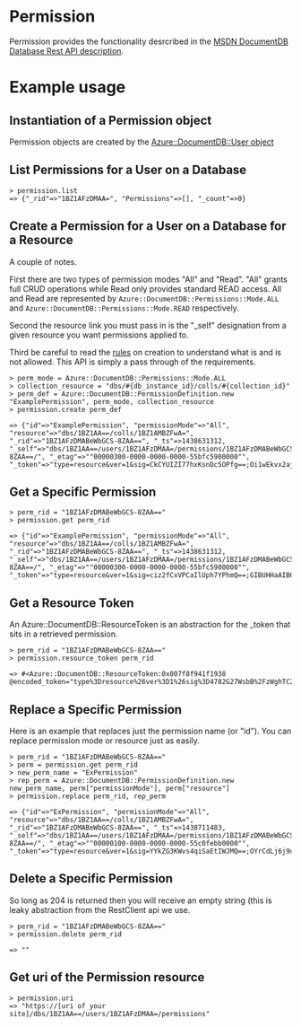 # Permission

Permission provides the functionality desrcribed in the [MSDN DocumentDB Database Rest API description](https://msdn.microsoft.com/en-us/library/azure/dn782246.aspx).

# Example usage

## Instantiation of a Permission object

Permission objects are created by the [Azure::DocumentDB::User object](/lib/user)

## List Permissions for a User on a Database
```
> permission.list
=> {"_rid"=>"1BZ1AFzDMAA=", "Permissions"=>[], "_count"=>0}
```

## Create a Permission for a User on a Database for a Resource

A couple of notes.

First there are two types of permission modes "All" and "Read".  "All" grants full CRUD operations while Read only provides standard READ access.  All and Read are represented by `Azure::DocumentDB::Permissions::Mode.ALL` and `Azure::DocumentDB::Permissions::Mode.READ` respectively.

Second the resource link you must pass in is the "_self" designation from a given resource you want permissions applied to.

Third be careful to read the [rules](https://msdn.microsoft.com/en-us/library/azure/dn803932.aspx) on creation to understand what is and is not allowed.  This API is simply a pass through of the requirements.

```
> perm_mode = Azure::DocumentDB::Permissions::Mode.ALL
> collection_resource = "dbs/#{db_instance_id}/colls/#{collection_id}"
> perm_def = Azure::DocumentDB::PermissionDefinition.new "ExamplePermission", perm_mode, collection_resource
> permission.create perm_def

=> {"id"=>"ExamplePermission", "permissionMode"=>"All", "resource"=>"dbs/1BZ1AA==/colls/1BZ1AMBZFwA=", "_rid"=>"1BZ1AFzDMABeWbGCS-8ZAA==", "_ts"=>1438631312, "_self"=>"dbs/1BZ1AA==/users/1BZ1AFzDMAA=/permissions/1BZ1AFzDMABeWbGCS-8ZAA==/", "_etag"=>""00000300-0000-0000-0000-55bfc5900000"", "_token"=>"type=resource&ver=1&sig=CkCYUIZI77hxKsnDc5OPfg==;Oi1wEkvx2ajH5yHJJP67QtvaH3Xi51DIjNNInUJ4+M6tSqh81PcHnptRc3bMsAWMIwwl/hIa7HOfLI9WArc/fAk61pB/a1X1e9+EdNygmVagUVouTMqhDKSlZPEACqgXEwP0jqiMa6eThQ+bkcp0ATM29idYciRGd3oXelSFqrYXd2VKW3uCH3BX3YuLSDAKB+o8nxRCxVStwsSsRrregTcGMVKLonm9OX8iX2rFUrY=;"}
```

## Get a Specific Permission

```
> perm_rid = "1BZ1AFzDMABeWbGCS-8ZAA=="
> permission.get perm_rid

=> {"id"=>"ExamplePermission", "permissionMode"=>"All", "resource"=>"dbs/1BZ1AA==/colls/1BZ1AMBZFwA=", "_rid"=>"1BZ1AFzDMABeWbGCS-8ZAA==", "_ts"=>1438631312, "_self"=>"dbs/1BZ1AA==/users/1BZ1AFzDMAA=/permissions/1BZ1AFzDMABeWbGCS-8ZAA==/", "_etag"=>""00000300-0000-0000-0000-55bfc5900000"", "_token"=>"type=resource&ver=1&sig=ciz2fCxVPCaIlUph7YPhmQ==;GIBUHHaAIB0s5brSP48Pbn9LOtpzZ1oEY0RD93qCZi49wjA5pLAVSymMIG6ZLH5Y1JCLj3XiMUPfpyKF5DYvmeONA1gBo2MvR2BPVGDprjO4woyWvHzkTtBa3Pf5vLIrpz/I+rtcdSDOK3YQFpbxDx9HTvB4XGXjxvR5DsID5dTEbPfBVweftDXrAESktDlhWUUnNFzdhCq4AG6sF4tdY0Zw1Z+IvMgZ+rLD967nbyU=;"}
```
## Get a Resource Token

An Azure::DocumentDB::ResourceToken is an abstraction for the _token that sits in a retrieved permission.

```
> perm_rid = "1BZ1AFzDMABeWbGCS-8ZAA=="
> permission.resource_token perm_rid

=> #<Azure::DocumentDB::ResourceToken:0x007f8f941f1938 @encoded_token="type%3Dresource%26ver%3D1%26sig%3D4782G27WsbB%2FzWghTC2qnA%3D%3D%3BIDDDRF5rUNLZ%2ByZDGz3hRmkhHtpOMyrm7XyVlt%2B4cScFMeCVV1Nn2MjQQ20eT2DEbVk%2BtgTSkWSdzCjXiGdOjBi1l46NRkE7dVQK4Y%2FKzEpsBAURW3qvurGrZlfXPPMoHm3sampfUG2J2XCM4k%2FRJ62ELIOAvg%2FKTj3f7TMGdEb8ICfQZuam4U8USDmaFrym%2Bbf1%2Fk1PjDDDBch2U6t%2F0TdKL%2BjuTce0WEFLxrtIFQA%3D%3B">
```

## Replace a Specific Permission

Here is an example that replaces just the permission name (or "id"). You can replace permission mode or resource just as easily.

```
> perm_rid = "1BZ1AFzDMABeWbGCS-8ZAA=="
> perm = permission.get perm_rid
> new_perm_name = "ExPermission"
> rep_perm = Azure::DocumentDB::PermissionDefinition.new new_perm_name, perm["permissionMode"], perm["resource"]
> permission.replace perm_rid, rep_perm

=> {"id"=>"ExPermission", "permissionMode"=>"All", "resource"=>"dbs/1BZ1AA==/colls/1BZ1AMBZFwA=", "_rid"=>"1BZ1AFzDMABeWbGCS-8ZAA==", "_ts"=>1438711483, "_self"=>"dbs/1BZ1AA==/users/1BZ1AFzDMAA=/permissions/1BZ1AFzDMABeWbGCS-8ZAA==/", "_etag"=>""00000100-0000-0000-0000-55c0febb0000"", "_token"=>"type=resource&ver=1&sig=YYkZG3KWvs4qiSaEtIWJMQ==;OYrCdLj6j9u2ht2pvsboOs+VN2IN3eGvwdDMcXmMPevF6lh5MluQdOYR3iNj2p+GbfxTCRiSrpoxUY5Cf1mH30Nf3z4OYE+u5KlnJYWX20tr4hJ0+1TF9DnceX69ET6AEAwVwYjGRiDNIltLKretP5esxjvDANNBk4x6FybItVN1SDS3NfM5bzOq70hWoLAWEduQacbnHy1iTieir1kECIk8uFDGOOh1NMaVAH2JNLI=;"}
```

## Delete a Specific Permission

So long as 204 is returned then you will receive an empty string (this is leaky abstraction from the RestClient api we use.

```
> perm_rid = "1BZ1AFzDMABeWbGCS-8ZAA=="
> permission.delete perm_rid

=> ""
```

## Get uri of the Permission resource
```
> permission.uri
=> "https://[uri of your site]/dbs/1BZ1AA==/users/1BZ1AFzDMAA=/permissions"
```